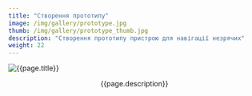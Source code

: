 ```yaml
---
title: "Створення прототипу"
image: /img/gallery/prototype.jpg
thumb: /img/gallery/prototype_thumb.jpg
description: "Створення прототипу пристрою для навігації незрячих"
weight: 22
---
```


![{{page.title}} ]({{page.image}})

<p style="text-align: center;">{{page.description}}</p>

